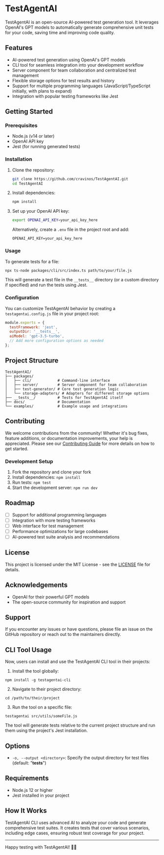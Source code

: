 # TestAgentAI

TestAgentAI is an open-source AI-powered test generation tool. It leverages OpenAI's GPT models to automatically generate comprehensive unit tests for your code, saving time and improving code quality.

## Features

- AI-powered test generation using OpenAI's GPT models
- CLI tool for seamless integration into your development workflow
- Server component for team collaboration and centralized test management
- Flexible storage options for test results and history
- Support for multiple programming languages (JavaScript/TypeScript initially, with plans to expand)
- Integration with popular testing frameworks like Jest

## Getting Started

### Prerequisites

- Node.js (v14 or later)
- OpenAI API key
- Jest (for running generated tests)

### Installation

1. Clone the repository:
   ```bash
   git clone https://github.com/cravinos/TestAgentAI.git
   cd TestAgentAI
   ```

2. Install dependencies:
   ```bash
   npm install
   ```

3. Set up your OpenAI API key:
   ```bash
   export OPENAI_API_KEY=your_api_key_here
   ```

   Alternatively, create a `.env` file in the project root and add:
   ```
   OPENAI_API_KEY=your_api_key_here
   ```

### Usage

To generate tests for a file:

```bash
npx ts-node packages/cli/src/index.ts path/to/your/file.js
```

This will generate a test file in the `__tests__` directory (or a custom directory if specified) and run the tests using Jest.

### Configuration

You can customize TestAgentAI behavior by creating a `testagentai.config.js` file in your project root:

```javascript
module.exports = {
  testFramework: 'jest',
  outputDir: '__tests__',
  aiModel: 'gpt-3.5-turbo',
  // Add more configuration options as needed
};
```

## Project Structure

```
TestAgentAI/
├── packages/
│   ├── cli/            # Command-line interface
│   ├── server/         # Server component for team collaboration
│   ├── test-generator/ # Core test generation logic
│   └── storage-adapters/ # Adapters for different storage options
├── __tests__/          # Tests for TestAgentAI itself
├── docs/               # Documentation
└── examples/           # Example usage and integrations
```

## Contributing

We welcome contributions from the community! Whether it's bug fixes, feature additions, or documentation improvements, your help is appreciated. Please see our [Contributing Guide](CONTRIBUTING.md) for more details on how to get started.

### Development Setup

1. Fork the repository and clone your fork
2. Install dependencies: `npm install`
3. Run tests: `npm test`
4. Start the development server: `npm run dev`

## Roadmap

- [ ] Support for additional programming languages
- [ ] Integration with more testing frameworks
- [ ] Web interface for test management
- [ ] Performance optimizations for large codebases
- [ ] AI-powered test suite analysis and recommendations

## License

This project is licensed under the MIT License - see the [LICENSE](LICENSE) file for details.

## Acknowledgements

- OpenAI for their powerful GPT models
- The open-source community for inspiration and support

## Support

If you encounter any issues or have questions, please file an issue on the GitHub repository or reach out to the maintainers directly.

## CLI Tool Usage

Now, users can install and use the TestAgentAI CLI tool in their projects:

1. Install the tool globally:

```shellscript
npm install -g testagentai-cli
```

2. Navigate to their project directory:

```shellscript
cd /path/to/their/project
```

3. Run the tool on a specific file:

```shellscript
testagentai src/utils/someFile.js
```

The tool will generate tests relative to the current project structure and run them using the project's Jest installation.

## Options

- `-o, --output <directory>`: Specify the output directory for test files (default: "__tests__")

## Requirements

- Node.js 12 or higher
- Jest installed in your project

## How It Works

TestAgentAI CLI uses advanced AI to analyze your code and generate comprehensive test suites. It creates tests that cover various scenarios, including edge cases, ensuring robust test coverage for your project.

---

Happy testing with TestAgentAI! 🚀🤖